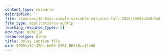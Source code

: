 ```yaml
---
content_type: resource
description: ''
file: /courses/18-01sc-single-variable-calculus-fall-2010/10091a32476ab063676186518ca16b8d_kCPVBl953eY.srt
file_type: application/x-subrip
learning_resource_types: []
ocw_type: OCWFile
resourcetype: Other
title: 3play caption file
uid: 10091a32-476a-b063-6761-86518ca16b8d
---
```

